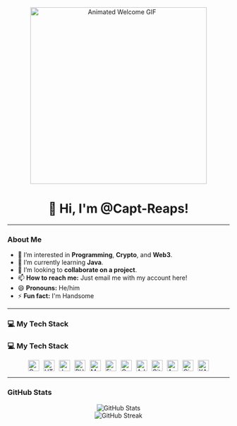 <div align="center">
  <img src="https://media1.giphy.com/media/v1.Y2lkPTc5MGI3NjExMmN1MGg1dmZyZ2RhejJqYjhjZzVpd2R3eDhudnhiZHFiaWx4YWJmdyZlcD12MV9pbnRlcm5hbF9naWZfYnlfaWQmY3Q9Zw/3o85xoi6nNqJQJ95Qc/giphy.gif" alt="Animated Welcome GIF" width="400"/>
  <h1>👋 Hi, I'm @Capt-Reaps!</h1>
</div>

---

### About Me

- 👀 I’m interested in **Programming**, **Crypto**, and **Web3**.
- 🌱 I’m currently learning **Java**.
- 💞️ I’m looking to **collaborate on a project**.
- 📫 **How to reach me:** Just email me with my account here!
- 😄 **Pronouns:** He/him
- ⚡ **Fun fact:** I'm Handsome

---

### 💻 My Tech Stack

### 💻 My Tech Stack

<div style="display: flex; flex-wrap: wrap; gap: 10px; justify-content: center;">
    <img src="https://img.shields.io/badge/-C-2D3899?style=flat&logo=c&logoColor=white" alt="C Badge" height="25"/>
    <img src="https://img.shields.io/badge/-HTML5-E34F26?style=flat&logo=html5&logoColor=white" alt="HTML5 Badge" height="25"/>
    <img src="https://img.shields.io/badge/-JAVA-E34F26?style=flat&logo=java&logoColor=white" alt="Java Badge" height="25"/>
    <img src="https://img.shields.io/badge/-PHP-777BB4?style=flat&logo=php&logoColor=white" alt="PHP Badge" height="25"/>
    <img src="https://img.shields.io/badge/-MySQL-4479A1?style=flat&logo=mysql&logoColor=white" alt="MySQL Badge" height="25"/>
    <img src="https://img.shields.io/badge/-Figma-F24E1E?style=flat&logo=figma&logoColor=white" alt="Figma Badge" height="25"/>
    <img src="https://img.shields.io/badge/-Canva-00C4CC?style=flat&logo=canva&logoColor=white" alt="Canva Badge" height="25"/>
    <img src="https://img.shields.io/badge/-Adobe%20Photoshop-31A8FF?style=flat&logo=adobe-photoshop&logoColor=white" alt="Adobe Photoshop Badge" height="25"/>
    <img src="https://img.shields.io/badge/-GitHub-181717?style=flat&logo=github&logoColor=white" alt="GitHub Badge" height="25"/>
    <img src="https://img.shields.io/badge/-Arduino-00979D?style=flat&logo=arduino&logoColor=white" alt="Arduino Badge" height="25"/>
    <img src="https://img.shields.io/badge/-Cisco-1BA0D7?style=flat&logo=cisco&logoColor=white" alt="Cisco Badge" height="25"/>
<!--     <img src="https://img.shields.io/badge/-Bootstrap-563D7C?style=flat&logo=bootstrap&logoColor=white" alt="Bootstrap Badge" height="25"/> -->
    <img src="https://img.shields.io/badge/-XAMPP-FB7A24?style=flat&logo=apache&logoColor=white" alt="XAMPP Badge" height="25"/>
</div>

---

### GitHub Stats

<div align="center">
  <img src="https://github-readme-stats.vercel.app/api?username=Capt-Reaps&show_icons=true&theme=default&hide_border=true&bg_color=ffffff00&border_color=00000000" alt="GitHub Stats"/>
  <br>
  <img src="https://github-readme-streak-stats.herokuapp.com/?user=Capt-Reaps&theme=dark&hide_border=true&bg_color=0d111700" alt="GitHub Streak"/>
</div>
